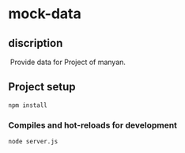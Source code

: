 # mock-data

## discription

​	Provide data for Project of manyan.

## Project setup
```
npm install
```

### Compiles and hot-reloads for development
```
node server.js
```

